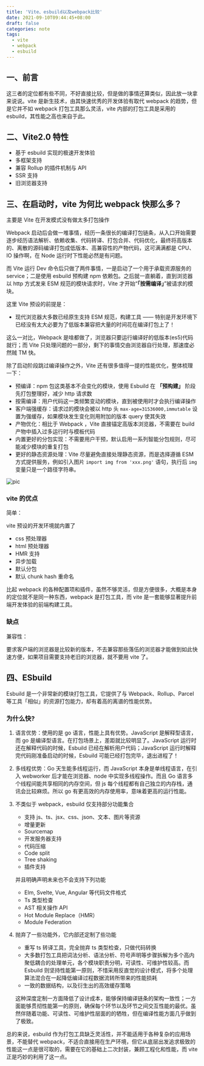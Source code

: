 ```yaml
---
title: 'Vite、esbuild以及webpack比较'
date: 2021-09-10T09:44:45+08:00
draft: false
categories: note
tags:
  - vite
  - webpack
  - esbuild
---
```


## 一、前言

这三者的定位都有些不同，不好直接比较，但是做的事情还算类似，因此放一块拿来说说。vite 是新生技术，由其快速优秀的开发体验有取代 webpack 的趋势，但是它并不如 webpack 打包工具那么灵活，vite 内部的打包工具是采用的 esbuild，其性能之高也来自于此。

<!--more-->

## 二、Vite2.0 特性

- 基于 esbuild 实现的极速开发体验
- 多框架支持
- 兼容 Rollup 的插件机制与 API
- SSR 支持
- 旧浏览器支持

## 三、在启动时，vite 为何比 webpack 快那么多？

主要是 Vite 在开发模式没有做太多打包操作

Webpack 启动后会做一堆事情，经历一条很长的编译打包链条，从入口开始需要逐步经历语法解析、依赖收集、代码转译、打包合并、代码优化，最终将高版本的、离散的源码编译打包成低版本、高兼容性的产物代码，这可满满都是 CPU、IO 操作啊，在 Node 运行时下性能必然是有问题。

而 Vite 运行 Dev 命令后只做了两件事情，一是启动了一个用于承载资源服务的 service；二是使用 esbuild 预构建 npm 依赖包。之后就一直躺着，直到浏览器以 http 方式发来 ESM 规范的模块请求时，Vite 才开始“**「按需编译」**”被请求的模块。

这里 Vite 预设的前提是：

- 现代浏览器大多数已经原生支持 ESM 规范，构建工具 —— 特别是开发环境下已经没有太大必要为了低版本兼容把大量的时间花在编译打包上了！

这么一对比，Webpack 是啥都做了，浏览器只要运行编译好的低版本(es5)代码就行；而 Vite 只处理问题的一部分，剩下的事情交由浏览器自行处理，那速度必然贼 TM 快。

除了启动阶段跳过编译操作之外，Vite 还有很多值得一提的性能优化，整体梳理一下：

- 预编译：npm 包这类基本不会变化的模块，使用 Esbuild 在 **「预构建」** 阶段先打包整理好，减少 http 请求数
- 按需编译：用户代码这一类频繁变动的模块，直到被使用时才会执行编译操作
- 客户端强缓存：请求过的模块会被以 http 头 `max-age=31536000,immutable` 设置为强缓存，如果模块发生变化则用附加的版本 query 使其失效
- 产物优化：相比于 Webpack ，Vite 直接锚定高版本浏览器，不需要在 build 产物中插入过多运行时与模板代码
- 内置更好的分包实现：不需要用户干预，默认启用一系列智能分包规则，尽可能减少模块的重复打包
- 更好的静态资源处理：Vite 尽量避免直接处理静态资源，而是选择遵循 ESM 方式提供服务，例如引入图片 `import img from 'xxx.png'` 语句，执行后 `img` 变量只是一个路径字符串。

![pic](/images/vite、esbuild以及webpack比较/pic.jpg)

### vite 的优点

简单：

vite 预设的开发环境就内置了

- css 预处理器
- html 预处理器
- HMR 支持
- 异步加载
- 默认分包
- 默认 chunk hash 重命名

比起 webpack 的各种配置项和插件，虽然不够灵活，但是方便很多，大概是本身的定位就不是同一种东西，webpack 是打包工具，而 vite 是一套能够显著提升前端开发体验的前端构建工具。

### 缺点

兼容性：

要求客户端的浏览器是比较新的版本，不去兼容那些落伍的浏览器才能做到如此快速方便，如果项目需要支持老旧的浏览器，就不要用 vite 了。

## 四、ESbuild

Esbuild 是一个非常新的模块打包工具，它提供了与 Webpack、Rollup、Parcel 等工具「相似」的资源打包能力，却有着高的离谱的性能优势。

### 为什么快?

1. 语言优势：使用的是 go 语言，性能上具有优势。JavaScript 是解释型语言，而 go 是编译型语言。在打包场景上，差距就比较明显了。JavaScript 运行时还在解释代码的时候，Esbuild 已经在解析用户代码；JavaScript 运行时解释完代码刚准备启动的时候，Esbuild 可能已经打包完毕，退出进程了！

2. 多线程优势：Go 天生能多线程运行，而 JavaScript 本身是单线程语言，在引入 webworker 后才能在浏览器、node 中实现多线程操作。而且 Go 语言多个线程间能共享相同的内存空间，但 js 每个线程都有自己独立的内存栈，通讯会比较麻烦。所以 go 有更高效的内存使用率，意味着更高的运行性能。

3. 不类似于 webpack，esbuild 仅支持部分功能集合

   - 支持 js、ts、jsx、css、json、文本、图片等资源
   - 增量更新
   - Sourcemap
   - 开发服务器支持
   - 代码压缩
   - Code split
   - Tree shaking
   - 插件支持

   并且明确声明未来也不会支持下列功能

   - Elm, Svelte, Vue, Angular 等代码文件格式
   - Ts 类型检查
   - AST 相关操作 API
   - Hot Module Replace（HMR）
   - Module Federation

4. 抛弃了一些功能外，它内部还定制了些功能

   - 重写 ts 转译工具，完全抛弃 ts 类型检查，只做代码转换
   - 大多数打包工具把词法分析、语法分析、符号声明等步骤拆解为多个高内聚低耦合的处理单元，各个模块职责分明，可读性、可维护性较高。而 Esbuild 则坚持性能第一原则，不惜采用反直觉的设计模式，将多个处理算法混合在一起降低编译过程数据流转所带来的性能损耗
   - 一致的数据结构，以及衍生出的高效缓存策略

   这种深度定制一方面降低了设计成本，能够保持编译链条的架构一致性；一方面能够贯彻性能第一的原则，确保每个环节以及环节之间交互性能的最优。虽然伴随着功能、可读性、可维护性层面的的牺牲，但在编译性能方面几乎做到了极致。

总的来说，esbuild 作为打包工具缺乏灵活性，并不能适用于各种复杂的应用场景，不能替代 webpack，不适合直接用在生产环境，但它从底层出发追求极致的性能这一点是很可取的，需要在它的基础上二次封装，兼顾工程化和性能，而 vite 正是巧妙的利用了这一点。
